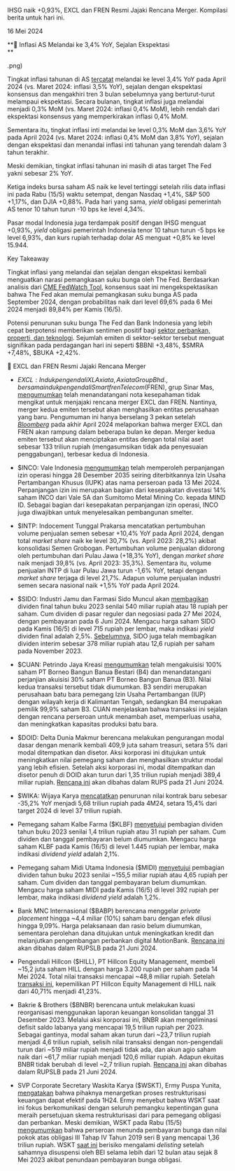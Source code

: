IHSG naik +0,93%, EXCL dan FREN Resmi Jajaki Rencana Merger. Kompilasi berita untuk hari ini.

16 Mei 2024

**🔻 Inflasi AS Melandai ke 3,4% YoY, Sejalan Ekspektasi  
**

.png)

Tingkat inflasi tahunan di AS [tercatat](https://www.bls.gov/news.release/cpi.nr0.htm) melandai ke level 3,4% YoY pada April 2024 (vs. Maret 2024: inflasi 3,5% YoY), sejalan dengan ekspektasi konsensus dan mengakhiri tren 3 bulan sebelumnya yang berturut-turut melampaui ekspektasi. Secara bulanan, tingkat inflasi juga melandai menjadi 0,3% MoM (vs. Maret 2024: inflasi 0,4% MoM), lebih rendah dari ekspektasi konsensus yang memperkirakan inflasi 0,4% MoM.

Sementara itu, tingkat inflasi inti melandai ke level 0,3% MoM dan 3,6% YoY pada April 2024 (vs. Maret 2024: inflasi 0,4% MoM dan 3,8% YoY), sejalan dengan ekspektasi dan menandai inflasi inti tahunan yang terendah dalam 3 tahun terakhir.

Meski demikian, tingkat inflasi tahunan ini masih di atas target The Fed yakni sebesar 2% YoY.

Ketiga indeks bursa saham AS naik ke level tertinggi setelah rilis data inflasi ini pada Rabu (15/5) waktu setempat, dengan Nasdaq +1,4%, S&P 500 +1,17%, dan DJIA +0,88%. Pada hari yang sama, _yield_ obligasi pemerintah AS tenor 10 tahun turun -10 bps ke level 4,34%.

Pasar modal Indonesia juga terdampak positif dengan IHSG menguat +0,93%, _yield_ obligasi pemerintah Indonesia tenor 10 tahun turun -5 bps ke level 6,93%, dan kurs rupiah terhadap dolar AS menguat +0,8% ke level 15.944.

Key Takeaway

Tingkat inflasi yang melandai dan sejalan dengan ekspektasi kembali menguatkan narasi pemangkasan suku bunga oleh The Fed. Berdasarkan analisis dari [CME FedWatch Tool](https://www.cmegroup.com/markets/interest-rates/cme-fedwatch-tool.html), konsensus saat ini mengekspektasikan bahwa The Fed akan memulai pemangkasan suku bunga AS pada September 2024, dengan probabilitas naik dari level 69,6% pada 6 Mei 2024 menjadi 89,84% per Kamis (16/5).

Potensi penurunan suku bunga The Fed dan Bank Indonesia yang lebih cepat berpotensi memberikan sentimen positif bagi [sektor perbankan, properti, dan teknologi](https://snips.stockbit.com/snips-terbaru/the-fed-tahan-suku-bunga-proyeksikan-pemangkasan-3x-pada-2024). Sejumlah emiten di sektor-sektor tersebut menguat signifikan pada perdagangan hari ini seperti $BBNI +3,48%, $SMRA +7,48%, $BUKA +2,42%.

📶 EXCL dan FREN Resmi Jajaki Rencana Merger

- $EXCL: Induk pengendali XL Axiata, Axiata Group Bhd., bersama induk pengendali Smartfren Telecom ($FREN), grup Sinar Mas, [mengumumkan](https://www.idx.co.id/StaticData/NewsAndAnnouncement/ANNOUNCEMENTSTOCK/From_EREP/202405/c578e8ce63_2d48d94664.pdf) telah menandatangani nota kesepahaman tidak mengikat untuk menjajaki rencana merger EXCL dan FREN. Nantinya, merger kedua emiten tersebut akan menghasilkan entitas perusahaan yang baru. Pengumuman ini hanya berselang 3 pekan setelah _[Bloomberg](https://www.bloomberg.com/news/articles/2024-04-25/axiata-sinar-mas-said-to-move-closer-to-3-5-billion-telco-merger)_ pada akhir April 2024 melaporkan bahwa merger EXCL dan FREN akan rampung dalam beberapa bulan ke depan. Merger kedua emiten tersebut akan menciptakan entitas dengan total nilai aset sebesar 133 triliun rupiah (mengasumsikan tidak ada penyesuaian penggabungan), terbesar kedua di Indonesia.
- $INCO: Vale Indonesia [mengumumkan](https://www.idx.co.id/StaticData/NewsAndAnnouncement/ANNOUNCEMENTSTOCK/From_EREP/202405/1e99cf5f46_c117eaf9ff.pdf) telah memperoleh perpanjangan izin operasi hingga 28 Desember 2035 seiring diterbitkannya Izin Usaha Pertambangan Khusus (IUPK) atas nama perseroan pada 13 Mei 2024. Perpanjangan izin ini merupakan bagian dari kesepakatan divestasi 14% saham INCO dari Vale SA dan Sumitomo Metal Mining Co. kepada MIND ID. Sebagai bagian dari kesepakatan perpanjangan izin operasi, INCO juga diwajibkan untuk menyelesaikan pembangunan smelter.
- $INTP: Indocement Tunggal Prakarsa mencatatkan pertumbuhan volume penjualan semen sebesar +10,4% YoY pada April 2024, dengan total _market share_ naik ke level 30,7% (vs. April 2023: 28,2%) akibat konsolidasi Semen Grobogan. Pertumbuhan volume penjualan didorong oleh pertumbuhan dari Pulau Jawa (+18,3% YoY), dengan _market share_ naik menjadi 39,8% (vs. April 2023: 35,3%). Sementara itu, volume penjualan INTP di luar Pulau Jawa turun -1,6% YoY, tetapi dengan _market share_ terjaga di level 21,7%. Adapun volume penjualan industri semen secara nasional naik +1,5% YoY pada April 2024.
- $SIDO: Industri Jamu dan Farmasi Sido Muncul akan [membagikan](https://www.idx.co.id/StaticData/NewsAndAnnouncement/ANNOUNCEMENTSTOCK/From_EREP/202405/5faf66560b_8fb02f15aa.pdf) dividen final tahun buku 2023 senilai 540 miliar rupiah atau 18 rupiah per saham. Cum dividen di pasar reguler dan negosiasi pada 27 Mei 2024, dengan pembayaran pada 6 Juni 2024. Mengacu harga saham SIDO pada Kamis (16/5) di level 715 rupiah per lembar, maka indikasi _yield_ dividen final adalah 2,5%. [Sebelumnya](https://www.idx.co.id/StaticData/NewsAndAnnouncement/ANNOUNCEMENTSTOCK/From_EREP/202310/2c2be04505_c80634a4ea.pdf), SIDO juga telah membagikan dividen interim sebesar 378 miliar rupiah atau 12,6 rupiah per saham pada November 2023.
- $CUAN: Petrindo Jaya Kreasi [mengumumkan](https://www.idx.co.id/StaticData/NewsAndAnnouncement/ANNOUNCEMENTSTOCK/From_EREP/202405/44ad77e001_22bbd1380f.pdf) telah mengakuisisi 100% saham PT Borneo Bangun Banua Bestari (B4) dan menandatangani perjanjian akuisisi 30% saham PT Borneo Bangun Banua (B3). Nilai kedua transaksi tersebut tidak diumumkan. B3 sendiri merupakan perusahaan batu bara pemegang Izin Usaha Pertambangan (IUP) dengan wilayah kerja di Kalimantan Tengah, sedangkan B4 merupakan pemilik 99,9% saham B3. CUAN menjelaskan bahwa transaksi ini sejalan dengan rencana perseroan untuk menambah aset, memperluas usaha, dan meningkatkan kapasitas produksi batu bara.
- $DOID: Delta Dunia Makmur berencana melakukan pengurangan modal dasar dengan menarik kembali 409,9 juta saham treasuri, setara 5% dari modal ditempatkan dan disetor. Aksi korporasi ini ditujukan untuk meningkatkan nilai pemegang saham dan menghasilkan struktur modal yang lebih efisien. Setelah aksi korporasi ini, modal ditempatkan dan disetor penuh di DOID akan turun dari 1,35 triliun rupiah menjadi 389,4 miliar rupiah. [Rencana ini](https://www.idx.co.id/StaticData/NewsAndAnnouncement/ANNOUNCEMENTSTOCK/From_EREP/202405/5d705d6e9e_e4fd16e337.pdf) akan dibahas dalam RUPS pada 21 Juni 2024.
- $WIKA: Wijaya Karya [mencatatkan](https://investasi.kontan.co.id/news/wijaya-karya-wika-kantongi-kontrak-baru-rp-568-triliun-hingga-april-2024) penurunan nilai kontrak baru sebesar \-35,2% YoY menjadi 5,68 triliun rupiah pada 4M24, setara 15,4% dari target 2024 di level 37 triliun rupiah.

- Pemegang saham Kalbe Farma ($KLBF) [menyetujui](https://market.bisnis.com/read/20240516/192/1766013/kalbe-farma-klbf-tebar-dividen-rp14-triliun-52-dari-laba) pembagian dividen tahun buku 2023 senilai 1,4 triliun rupiah atau 31 rupiah per saham. Cum dividen dan tanggal pembayaran belum diumumkan. Mengacu harga saham KLBF pada Kamis (16/5) di level 1.445 rupiah per lembar, maka indikasi _dividend yield_ adalah 2,1%.
- Pemegang saham Midi Utama Indonesia ($MIDI) [menyetujui](https://market.bisnis.com/read/20240516/192/1765969/rupst-alfamidi-midi-putuskan-dividen-rp155-miliar) pembagian dividen tahun buku 2023 senilai ~155,5 miliar rupiah atau 4,65 rupiah per saham. Cum dividen dan tanggal pembayaran belum diumumkan. Mengacu harga saham MIDI pada Kamis (16/5) di level 392 rupiah per lembar, maka indikasi _dividend yield_ adalah 1,2%.
- Bank MNC Internasional ($BABP) berencana menggelar _private placement_ hingga ~4,4 miliar (10%) saham baru dengan efek dilusi hingga 9,09%. Harga pelaksanaan dan rasio belum diumumkan, sementara perolehan dana ditujukan untuk meningkatkan kredit dan melanjutkan pengembangan perbankan digital MotionBank. [Rencana ini](https://www.idx.co.id/StaticData/NewsAndAnnouncement/ANNOUNCEMENTSTOCK/From_EREP/202405/b3e03dafc8_e07ed16979.pdf) akan dibahas dalam RUPSLB pada 21 Juni 2024.
- Pengendali Hillcon ($HILL), PT Hillcon Equity Management, membeli ~15,2 juta saham HILL dengan harga 3.200 rupiah per saham pada 14 Mei 2024. Total nilai transaksi mencapai ~48,8 miliar rupiah. Setelah [transaksi ini](https://www.idx.co.id/StaticData/NewsAndAnnouncement/ANNOUNCEMENTSTOCK/From_EREP/202405/ef6245e5b0_c9bdd1de4e.pdf), kepemilikan PT Hillcon Equity Management di HILL naik dari 40,71% menjadi 41,23%.
- Bakrie & Brothers ($BNBR) berencana untuk melakukan kuasi reorganisasi menggunakan laporan keuangan konsolidan tanggal 31 Desember 2023. Melalui aksi korporasi ini, BNBR akan mengeliminasi defisit saldo labanya yang mencapai 19,5 triliun rupiah per 2023. Sebagai gantinya, modal saham akan turun dari ~23,7 triliun rupiah menjadi 4,6 triliun rupiah, selisih nilai transaksi dengan non-pengendali turun dari ~519 miliar rupiah menjadi tidak ada, dan akun agio saham naik dari ~61,7 miliar rupiah menjadi 120,6 miliar rupiah. Adapun ekuitas BNBR tidak berubah di level ~2,7 triliun rupiah. [Rencana ini](https://www.idx.co.id/StaticData/NewsAndAnnouncement/ANNOUNCEMENTSTOCK/From_EREP/202405/9213513d89_b2ffeef148.pdf) akan dibahas dalam RUPSLB pada 21 Juni 2024.
- SVP Corporate Secretary Waskita Karya ($WSKT), Ermy Puspa Yunita, [mengatakan](https://market.bisnis.com/read/20240516/192/1765998/waskita-wskt-targetkan-restrukturisasi-keuangan-efektif-semester-i2024) bahwa pihaknya menargetkan proses restrukturisasi keuangan dapat efektif pada 1H24. Ermy menyebut bahwa WSKT saat ini fokus berkomunikasi dengan seluruh pemangku kepentingan guna meraih persetujuan skema restrukturisasi dari para pemegang obligasi dan perbankan. Meski demikian, WSKT pada Rabu (15/5) [mengumumkan](https://www.idx.co.id/StaticData/NewsAndAnnouncement/ANNOUNCEMENTSTOCK/From_EREP/202405/c6b701ab73_8a650e6c80.pdf) bahwa perseroan menunda pembayaran bunga dan nilai pokok atas obligasi III Tahap IV Tahun 2019 seri B yang mencapai 1,36 triliun rupiah. WSKT [saat ini](https://investasi.kontan.co.id/news/meneropong-nasib-wskt-di-tengah-potensi-delisting-dari-bursa) berisiko mengalami _delisting_ setelah sahamnya disuspensi oleh BEI selama lebih dari 12 bulan atau sejak 8 Mei 2023 akibat penundaan pembayaran bunga obligasi.
